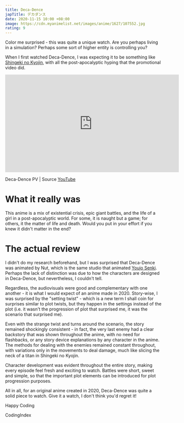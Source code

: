 ```yaml
---
title: Deca-Dence
japTitle: デカダンス
date: 2020-11-15 10:00 +08:00
image: https://cdn.myanimelist.net/images/anime/1627/107552.jpg
rating: 9
---
```


Color me surprised - this was quite a unique watch. Are you perhaps living in a simulation? Perhaps some sort of higher entity is controlling you?

When I first watched Deca-Dence, I was expecting it to be something like [Shingeki no Kyojin](/anime/Shingeki-no-Kyojin/), with all the post-apocalyptic hyping that the promotional video did.

<div style="text-align: center"><iframe style="display: block; margin: auto" width="560" height="315" src="https://www.youtube.com/embed/OziblTliUbw" frameborder="0" allow="accelerometer; autoplay; clipboard-write; encrypted-media; gyroscope; picture-in-picture" allowfullscreen></iframe></div>
<p class="text-center text-gray lh-condensed-ultra f6 mt-3">Deca-Dence PV | Source <a href="https://www.youtube.com/watch?v=OziblTliUbw">YouTube</a></p>

# What it really was

This anime is a mix of existential crisis, epic giant battles, and the life of a girl in a post-apocalyptic world. For some, it is naught but a game; for others, it the matter of life and death. Would you put in your effort if you knew it didn't matter in the end?

# The actual review

I didn't do my research beforehand, but I was surprised that Deca-Dence was animated by Nut, which is the same studio that animated [Youjo Senki](https://myanimelist.net/anime/32615/Youjo_Senki). Perhaps the lack of distinction was due to how the characters are designed in Deca-Dence, but nevertheless, I couldn't tell.

Regardless, the audiovisuals were good and complementary with one another - it is what I would expect of an anime made in 2020. Story-wise, I was surprised by the "setting twist" - which is a new term I shall coin for surprises similar to plot twists, but they happen in the settings instead of the plot (i.e. it wasn't the progression of plot that surprised me, it was the scenario that surprised me).

Even with the strange twist and turns around the scenario, the story remained shockingly consistent - in fact, the very last enemy had a clear backstory that was shown throughout the anime, with no need for flashbacks, or any story device explanations by any character in the anime. The methods for dealing with the enemies remained constant throughout, with variations only in the movements to deal damage, much like slicing the neck of a titan in Shingeki no Kyojin.

Character development was evident throughout the entire story, making every episode feel fresh and exciting to watch. Battles were short, sweet and simple, so that the important plot elements can be introduced for plot progression purposes.

All in all, for an original anime created in 2020, Deca-Dence was quite a solid piece to watch. Give it a watch, I don't think you'd regret it!

Happy Coding

CodingIndex
